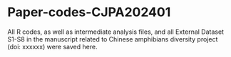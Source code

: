 # Paper-codes-CJPA202401
All R codes, as well as intermediate analysis files, and all External Dataset S1-S8 in the manuscript related to Chinese amphibians diversity project (doi: xxxxxx) were saved here.
